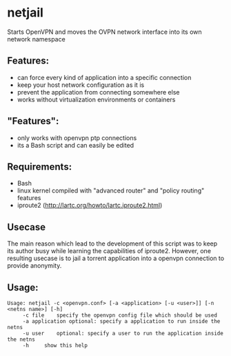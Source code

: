 # netjail

Starts OpenVPN and moves the OVPN network interface into its own network namespace

## Features:
*  can force every kind of application into a specific connection
*  keep your host network configuration as it is
*  prevent the application from connecting somewhere else
*  works without virtualization environments or containers

## "Features":
*  only works with openvpn ptp connections
*  its a Bash script and can easily be edited

## Requirements:
*  Bash
*  linux kernel compiled with "advanced router" and "policy routing" features
*  iproute2 (http://lartc.org/howto/lartc.iproute2.html)

## Usecase
The main reason which lead to the development of this script was to keep its author busy while learning the capabilities of iproute2.
However, one resulting usecase is to jail a torrent application into a openvpn connection to provide anonymity.

## Usage:
```
Usage: netjail -c <openvpn.conf> [-a <application> [-u <user>]] [-n <netns name>] [-h]
	 -c file	specify the openvpn config file which should be used
	 -a application	optional: specify a application to run inside the netns
	 -u user	optional: specify a user to run the application inside the netns
	 -h		show this help

